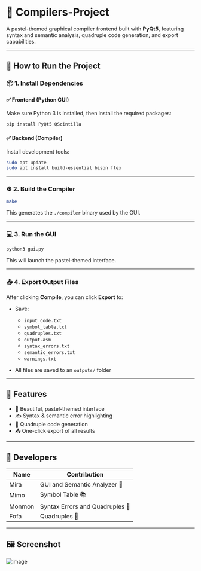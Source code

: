 # 🎀 Compilers-Project

A pastel-themed graphical compiler frontend built with **PyQt5**, featuring syntax and semantic analysis, quadruple code generation, and export capabilities.

---

## 🚀 How to Run the Project

### 📦 1. Install Dependencies

#### ✅ Frontend (Python GUI)

Make sure Python 3 is installed, then install the required packages:

```bash
pip install PyQt5 QScintilla
```

#### ✅ Backend (Compiler)

Install development tools:

```bash
sudo apt update
sudo apt install build-essential bison flex
```

---

### ⚙️ 2. Build the Compiler

```bash
make
```

This generates the `./compiler` binary used by the GUI.

---

### 💻 3. Run the GUI

```bash
python3 gui.py
```

This will launch the pastel-themed interface.

---

### 📤 4. Export Output Files

After clicking **Compile**, you can click **Export** to:

* Save:

  * `input_code.txt`
  * `symbol_table.txt`
  * `quadruples.txt`
  * `output.asm`
  * `syntax_errors.txt`
  * `semantic_errors.txt`
  * `warnings.txt`
* All files are saved to an `outputs/` folder

---

## 🌸 Features

* 💅 Beautiful, pastel-themed interface
* ✍️ Syntax & semantic error highlighting
* 📐 Quadruple code generation
* 📤 One-click export of all results

---

## 🧠 Developers

| Name   | Contribution                     |
| ------ | -------------------------------- |
| Mira   | GUI and Semantic Analyzer 💖    |
| Mimo   | Symbol Table 📚                 |
| Monmon | Syntax Errors and Quadruples 🔧 |
| Fofa   | Quadruples 🧮                   |

---

## 🖼 Screenshot 
![image](https://github.com/user-attachments/assets/948632df-bb00-49db-9732-72a73997aca5)
